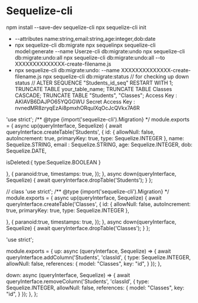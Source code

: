 # Sequelize-cli

npm install --save-dev sequelize-cli
npx sequelize-cli init
*  --attributes name:string,email:string,age:integer,dob:date
* npx sequelize-cli db:migrate
npx sequelinpx sequelize-cli model:generate --name Userze-cli db:migrate:undo
npx sequelize-cli db:migrate:undo:all
npx sequelize-cli db:migrate:undo:all --to XXXXXXXXXXXXXX-create-filename.js
* npx sequelize-cli db:migrate:undo: --name XXXXXXXXXXXXXX-create-filename.js
npx sequelize-cli db:migrate:status    // for checking up down status //
ALTER SEQUENCE "Students_id_seq" RESTART WITH 1;
TRUNCATE TABLE your_table_name;
TRUNCATE TABLE Classes CASCADE;
TRUNCATE TABLE "Students", "Classes";
Access Key : AKIAVB6DAJPO65YQGGWU
Secret Access Key : nvnedMR8zryqEzAi8pmxhORqulXqOcJcQVkx7A6R







'use strict';
/** @type {import('sequelize-cli').Migration} */
module.exports = {
  async up(queryInterface, Sequelize) {
    await queryInterface.createTable('Students', {
      id: {
        allowNull: false,
        autoIncrement: true,
        primaryKey: true,
        type: Sequelize.INTEGER
      },
      name: Sequelize.STRING,
  email : Sequelize.STRING,
  age: Sequelize.INTEGER,
  dob: Sequelize.DATE,

  isDeleted:{
  type:Sequelize.BOOLEAN
  }
      
}, {
    paranoid:true,
    timestamps: true,
});
  },
  async down(queryInterface, Sequelize) {
    await queryInterface.dropTable('Students');
  }
};



// class
'use strict';
/** @type {import('sequelize-cli').Migration} */
module.exports = {
  async up(queryInterface, Sequelize) {
    await queryInterface.createTable('Classes', {
      id: {
        allowNull: false,
        autoIncrement: true,
        primaryKey: true,
        type: Sequelize.INTEGER
      },
      
}, {
    paranoid:true,
    timestamps: true,
});
  },
  async down(queryInterface, Sequelize) {
    await queryInterface.dropTable('Classes');
  }
};




'use strict';

module.exports = {
  up: async (queryInterface, Sequelize) => {
    await queryInterface.addColumn('Students', 'classId', {
      type: Sequelize.INTEGER,
      allowNull: false,
      references: {
        model: "Classes",
        key: "id",
    }
    });
  },

  down: async (queryInterface, Sequelize) => {
    await queryInterface.removeColumn('Students', 'classId', {
      type: Sequelize.INTEGER,
        allowNull: false,
        references: {
          model: "Classes",
          key: "id",
      }
    });
  },
};